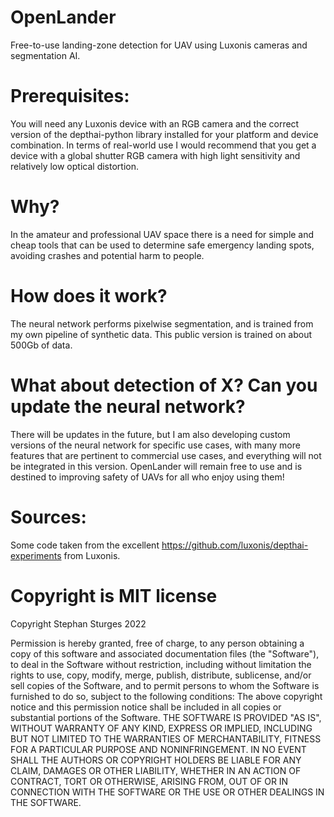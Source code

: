 # OpenLander

Free-to-use landing-zone detection for UAV using Luxonis cameras and segmentation AI. 

# Prerequisites:

You will need any Luxonis device with an RGB camera and the correct version of the depthai-python library installed for your platform and device combination. In terms of real-world use I would recommend that you get a device with a global shutter RGB camera with high light sensitivity and relatively low optical distortion.

# Why? 

In the amateur and professional UAV space there is a need for simple and cheap tools that can be used to determine safe emergency landing spots, avoiding crashes and potential harm to people.

# How does it work?

The neural network performs pixelwise segmentation, and is trained from my own pipeline of synthetic data. This public version is trained on about 500Gb of data. 


# What about detection of X? Can you update the neural network?

There will be updates in the future, but I am also developing custom versions of the neural network for specific use cases, with many more features that are pertinent to commercial use cases, and everything will not be integrated in this version. OpenLander will remain free to use and is destined to improving safety of UAVs for all who enjoy using them!

# Sources:
Some code taken from the excellent https://github.com/luxonis/depthai-experiments from Luxonis.

# Copyright is MIT license
Copyright Stephan Sturges 2022

Permission is hereby granted, free of charge, to any person obtaining a copy of this software and associated documentation files (the "Software"), to deal in the Software without restriction, including without limitation the rights to use, copy, modify, merge, publish, distribute, sublicense, and/or sell copies of the Software, and to permit persons to whom the Software is furnished to do so, subject to the following conditions:
The above copyright notice and this permission notice shall be included in all copies or substantial portions of the Software.
THE SOFTWARE IS PROVIDED "AS IS", WITHOUT WARRANTY OF ANY KIND, EXPRESS OR IMPLIED, INCLUDING BUT NOT LIMITED TO THE WARRANTIES OF MERCHANTABILITY, FITNESS FOR A PARTICULAR PURPOSE AND NONINFRINGEMENT. IN NO EVENT SHALL THE AUTHORS OR COPYRIGHT HOLDERS BE LIABLE FOR ANY CLAIM, DAMAGES OR OTHER LIABILITY, WHETHER IN AN ACTION OF CONTRACT, TORT OR OTHERWISE, ARISING FROM, OUT OF OR IN CONNECTION WITH THE SOFTWARE OR THE USE OR OTHER DEALINGS IN THE SOFTWARE.
